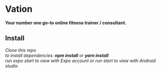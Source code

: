 # Vation

**Your number one go-to online fitness trainer / consultant.**

## Install 
*Clone this repo* <br>
*to install dependencies: <b>npm install</b> or <b>yarn install</b>* <br>
*run expo start to view with Expo account or run start to view with Android studio*
